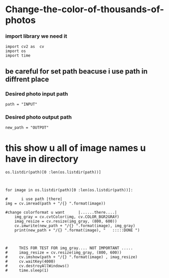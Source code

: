 # Change-the-color-of-thousands-of-photos




### import library we need it

    import cv2 as  cv
    import os
    import time


## be careful for set path beacuse i use path in diffrent place
### Desired photo input path

    path = "INPUT"

###  Desired photo output path

    new_path = "OUTPOT"

# this show u all of image names u have in directory


    os.listdir(path)[0 :len(os.listdir(path))]



    for image in os.listdir(path)[0 :len(os.listdir(path))]:
  
    #      i use path |there|   
    img = cv.imread(path + "/{} ".format(image))
    
    #change colorformat u want      |......there....|     
        img_gray = cv.cvtColor(img, cv.COLOR_BGR2GRAY)
        imag_resize = cv.resize(img_gray, (800, 600))
        cv.imwrite(new_path + "/{} ".format(image), img_gray)
        print(new_path + "/{} ".format(image), "   :::::DONE ")



    #     THIS FOR TEST FOR img_gray.... NOT IMPORTANT .....
    #     imag_resize = cv.resize(img_gray, (800, 600))
    #     cv.imshow(path + "/{} ".format(image) , imag_resize)
    #     cv.waitKey(4000)
    #     cv.destroyAllWindows()
    #     time.sleep(1)

